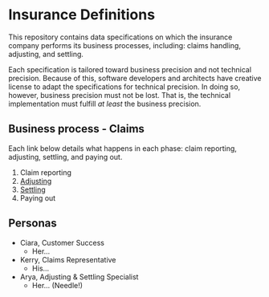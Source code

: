# Insurance Definitions
This repository contains data specifications on which the insurance company performs its business processes, including: claims handling, adjusting, and settling.  

Each specification is tailored toward business precision and not technical precision.  Because of this, software developers and architects have creative license to adapt the specifications for technical precision.  In doing so, however, business precision must not be lost.  That is, the technical implementation must fulfill *at least* the business precision.

## Business process - Claims
Each link below details what happens in each phase: claim reporting, adjusting, settling, and paying out.

1. Claim reporting
2. [Adjusting](adjusting.md)
3. [Settling](settling.md)
4. Paying out

## Personas

- Ciara, Customer Success
  - Her...
- Kerry, Claims Representative
  - His...
- Arya, Adjusting & Settling Specialist
  - Her... (Needle!)
